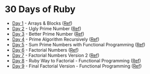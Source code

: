 # 30 Days of Ruby

* [Day 1](day-1) - Arrays & Blocks ([Ref](https://www.youtube.com/watch?v=1o95D7as27Q))
* [Day 2](day-2) - Ugly Prime Number ([Ref](https://www.youtube.com/watch?v=WT6aoeOsEwY))
* [Day 3](day-3) - Better Prime Number ([Ref](https://www.youtube.com/watch?v=Y3W64fXmfkw))
* [Day 4](day-4) - Prime Algorithm Recursively ([Ref](https://www.youtube.com/watch?v=cO9dNVzjz8c))
* [Day 5](day-5) - Sum Prime Numbers with Functional Programming ([Ref](https://www.youtube.com/watch?v=rB2kEIsGUFc))
* [Day 6](day-6) - Factorial Numbers ([Ref](https://www.youtube.com/watch?v=Ee1p3P-Yx_c))
* [Day 7](day-7) - Factorial Numbers Version 2 ([Ref](https://www.youtube.com/watch?v=rdo7G3FPdBw))
* [Day 8](day-8) - Ruby Way to Factorial - Functional Programming ([Ref](https://www.youtube.com/watch?v=ar_EvQggpjY))
* [Day 9](day-9) - Final Factorial Version - Functional Programming ([Ref](https://www.youtube.com/watch?v=szH91N0HZ_w))
